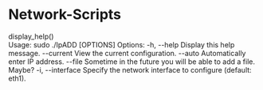 # Network-Scripts

display_help() <br />
Usage: sudo ./IpADD [OPTIONS]
Options:
-h, --help 	Display this help message.
--current		View the current configuration.
--auto 		Automatically enter IP address.
--file 		Sometime in the future you will be able to add a file. Maybe?
-i, --interface	Specify the network interface to configure (default: eth1).
